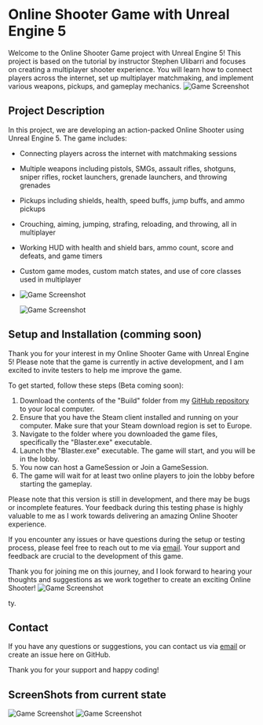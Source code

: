 # Online Shooter Game with Unreal Engine 5

Welcome to the Online Shooter Game project with Unreal Engine 5! This project is based on the tutorial by instructor Stephen Ulibarri and focuses on creating a multiplayer shooter experience. You will learn how to connect players across the internet, set up multiplayer matchmaking, and implement various weapons, pickups, and gameplay mechanics.
![Game Screenshot](https://lupre.at/blaster/HighresScreenshot00001.png)

## Project Description

In this project, we are developing an action-packed Online Shooter using Unreal Engine 5. The game includes:

- Connecting players across the internet with matchmaking sessions
- Multiple weapons including pistols, SMGs, assault rifles, shotguns, sniper rifles, rocket launchers, grenade launchers, and throwing grenades
- Pickups including shields, health, speed buffs, jump buffs, and ammo pickups
- Crouching, aiming, jumping, strafing, reloading, and throwing, all in multiplayer
- Working HUD with health and shield bars, ammo count, score and defeats, and game timers
- Custom game modes, custom match states, and use of core classes used in multiplayer
- ![Game Screenshot](https://lupre.at/blaster/HighresScreenshot00007.png)

  ![Game Screenshot](https://lupre.at/blaster/HighresScreenshot00009.png)

## Setup and Installation (comming soon)

Thank you for your interest in my Online Shooter Game with Unreal Engine 5! Please note that the game is currently in active development, and I am excited to invite testers to help me improve the game.

To get started, follow these steps (Beta coming soon):

1. Download the contents of the "Build" folder from my [GitHub repository](https://github.com/PrennerProducts/Multiplayer_Shooter_Game_UE5.2_Blaster) to your local computer.
2. Ensure that you have the Steam client installed and running on your computer. Make sure that your Steam download region is set to Europe.
3. Navigate to the folder where you downloaded the game files, specifically the "Blaster.exe" executable.
4. Launch the "Blaster.exe" executable. The game will start, and you will be in the lobby.
5. You now can host a GameSession or Join a GameSession.
6. The game will wait for at least two online players to join the lobby before starting the gameplay.

Please note that this version is still in development, and there may be bugs or incomplete features. Your feedback during this testing phase is highly valuable to me as I work towards delivering an amazing Online Shooter experience.

If you encounter any issues or have questions during the setup or testing process, please feel free to reach out to me via [email](mailto:lukas@lupre.at). Your support and feedback are crucial to the development of this game.

Thank you for joining me on this journey, and I look forward to hearing your thoughts and suggestions as we work together to create an exciting Online Shooter!
![Game Screenshot](https://lupre.at/blaster/HighresScreenshot00003.png)

ty.

## Contact

If you have any questions or suggestions, you can contact us via [email](mailto:your.email@example.com) or create an issue here on GitHub.

Thank you for your support and happy coding!

## ScreenShots from current state

![Game Screenshot](https://lupre.at/blaster/HighresScreenshot00005.png)
![Game Screenshot](https://lupre.at/blaster/HighresScreenshot00006.png)
